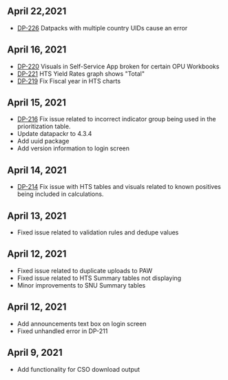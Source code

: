 ## April 22,2021
* [DP-226](https://jira.pepfar.net/browse/DP-226) Datpacks with multiple country UIDs cause an error

## April 16, 2021
* [DP-220](https://jira.pepfar.net/browse/DP-220) Visuals in Self-Service App broken for certain OPU Workbooks
* [DP-221](https://jira.pepfar.net/browse/DP-221) HTS Yield Rates graph shows "Total"
* [DP-219](https://jira.pepfar.net/browse/DP-219) Fix Fiscal year in HTS charts 

## April 15, 2021
* [DP-216](https://jira.pepfar.net/browse/DP-216) Fix issue related to incorrect indicator group being used in the prioritization table. 
* Update datapackr to 4.3.4
* Add uuid package
* Add version information to login screen

## April 14, 2021
* [DP-214](https://jira.pepfar.net/browse/DP-214) Fix issue with HTS tables and visuals related to known positives being included in calculations.

## April 13, 2021
* Fixed issue related to validation rules and dedupe values

## April 12, 2021
* Fixed issue related to duplicate uploads to PAW
* Fixed issue related to HTS Summary tables not displaying
* Minor improvements to SNU Summary tables

## April 12, 2021
* Add announcements text box on login screen
* Fixed unhandled error in DP-211

## April 9, 2021
* Add functionality for CSO download output

